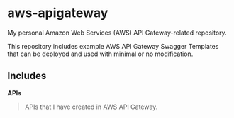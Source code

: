 # aws-apigateway

My personal Amazon Web Services (AWS) API Gateway-related repository.

This repository includes example AWS API Gateway Swagger Templates that can be deployed and used with minimal or no modification.

## Includes

**APIs**
> APIs that I have created in AWS API Gateway.
